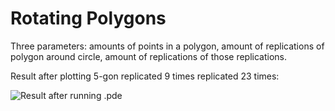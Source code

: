 # Rotating Polygons
Three parameters: amounts of points in a polygon, amount of replications of polygon around circle, amount of replications of those replications.

Result after plotting 5-gon replicated 9 times replicated 23 times:

![Result after running .pde](./plotted_5_9.jpg)
